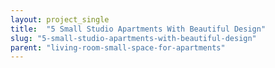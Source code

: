 ```yaml
---
layout: project_single
title:  "5 Small Studio Apartments With Beautiful Design"
slug: "5-small-studio-apartments-with-beautiful-design"
parent: "living-room-small-space-for-apartments"
---
```

 
